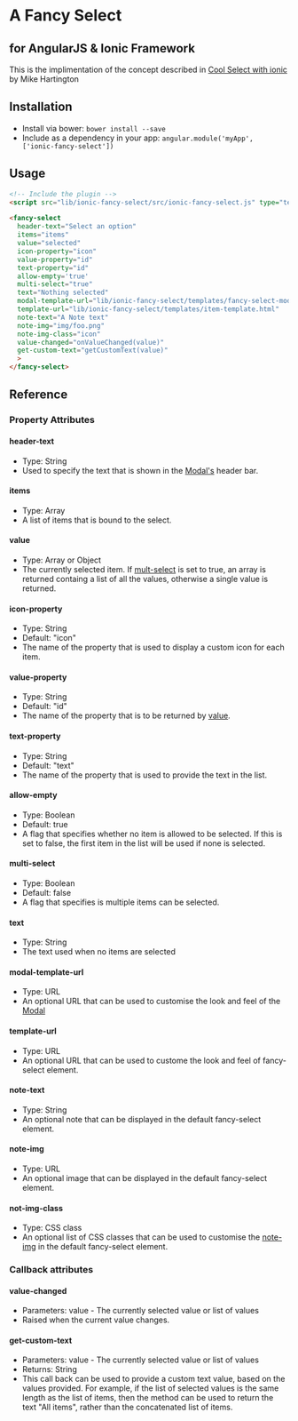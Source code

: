 # A Fancy Select

## for AngularJS & Ionic Framework

This is the implimentation of the concept described in
[Cool Select with ionic](http://codepen.io/mhartington/pen/CImqy?editors=101) by Mike Hartington

## Installation

- Install via bower: `bower install --save`
- Include as a dependency in your app: `angular.module('myApp', ['ionic-fancy-select'])`

## Usage

```html
<!-- Include the plugin -->
<script src="lib/ionic-fancy-select/src/ionic-fancy-select.js" type="text/javascript"></script>

<fancy-select
  header-text="Select an option"
  items="items"
  value="selected"
  icon-property="icon"
  value-property="id"
  text-property="id"
  allow-empty='true'
  multi-select="true"
  text="Nothing selected"
  modal-template-url="lib/ionic-fancy-select/templates/fancy-select-modal-template.html"
  template-url="lib/ionic-fancy-select/templates/item-template.html"
  note-text="A Note text"
  note-img="img/foo.png"
  note-img-class="icon"
  value-changed="onValueChanged(value)"
  get-custom-text="getCustomText(value)"
  >
</fancy-select>
```

## Reference

### Property Attributes

#### header-text
* Type: String
* Used to specify the text that is shown in the [Modal's](http://ionicframework.com/docs/api/service/$ionicModal/)
header bar.

#### items
* Type: Array
* A list of items that is bound to the select.

#### value
* Type: Array or Object
* The currently selected item. If [mult-select](#multi-select) is set to true, an array is returned containg a list of all the values, otherwise a single value is returned.

#### icon-property
* Type: String
* Default: "icon"
* The name of the property that is used to display a custom icon for each item.

#### value-property
* Type: String
* Default: "id"
* The name of the property that is to be returned by [value](#value).

#### text-property
* Type: String
* Default: "text"
* The name of the property that is used to provide the text in the list.

#### allow-empty
* Type: Boolean
* Default: true
* A flag that specifies whether no item is allowed to be selected. If this is set to false, the first item in the list will be used if none is selected.

#### multi-select
* Type: Boolean
* Default: false
* A flag that specifies is multiple items can be selected.

#### text
* Type: String
* The text used when no items are selected

#### modal-template-url
* Type: URL
* An optional URL that can be used to customise the look and feel of the [Modal](http://ionicframework.com/docs/api/service/$ionicModal/)

#### template-url
* Type: URL
* An optional URL that can be used to custome the look and feel of fancy-select element.

#### note-text
* Type: String
* An optional note that can be displayed in the default fancy-select element.

#### note-img
* Type: URL
* An optional image that can be displayed in the default fancy-select element.

#### not-img-class
* Type: CSS class
* An optional list of CSS classes that can be used to customise the [note-img](#note-img) in the default fancy-select element.

### Callback attributes

#### value-changed
* Parameters: value - The currently selected value or list of values
* Raised when the current value changes.

#### get-custom-text
* Parameters: value - The currently selected value or list of values
* Returns: String
* This call back can be used to provide a custom text value, based on the values provided. For example, if the list of selected values is the same length as the list of items, then the method can be used to return the text "All items", rather than the concatenated list of items.
